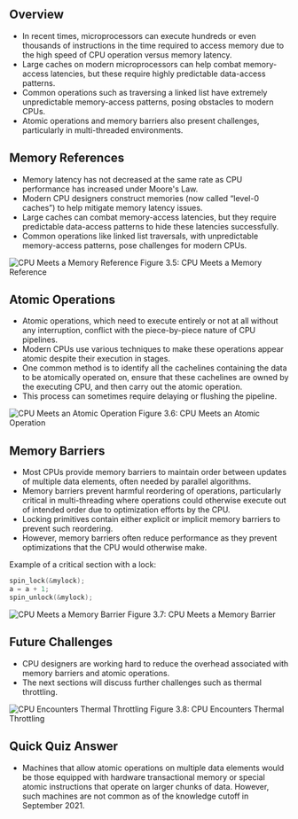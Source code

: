 ## Overview
- In recent times, microprocessors can execute hundreds or even thousands of instructions in the time required to access memory due to the high speed of CPU operation versus memory latency.
- Large caches on modern microprocessors can help combat memory-access latencies, but these require highly predictable data-access patterns.
- Common operations such as traversing a linked list have extremely unpredictable memory-access patterns, posing obstacles to modern CPUs.
- Atomic operations and memory barriers also present challenges, particularly in multi-threaded environments.

## Memory References
- Memory latency has not decreased at the same rate as CPU performance has increased under Moore's Law.
- Modern CPU designers construct memories (now called “level-0 caches”) to help mitigate memory latency issues.
- Large caches can combat memory-access latencies, but they require predictable data-access patterns to hide these latencies successfully.
- Common operations like linked list traversals, with unpredictable memory-access patterns, pose challenges for modern CPUs.

![CPU Meets a Memory Reference](image_link)
Figure 3.5: CPU Meets a Memory Reference

## Atomic Operations
- Atomic operations, which need to execute entirely or not at all without any interruption, conflict with the piece-by-piece nature of CPU pipelines.
- Modern CPUs use various techniques to make these operations appear atomic despite their execution in stages.
- One common method is to identify all the cachelines containing the data to be atomically operated on, ensure that these cachelines are owned by the executing CPU, and then carry out the atomic operation.
- This process can sometimes require delaying or flushing the pipeline.

![CPU Meets an Atomic Operation](image_link)
Figure 3.6: CPU Meets an Atomic Operation

## Memory Barriers
- Most CPUs provide memory barriers to maintain order between updates of multiple data elements, often needed by parallel algorithms.
- Memory barriers prevent harmful reordering of operations, particularly critical in multi-threading where operations could otherwise execute out of intended order due to optimization efforts by the CPU.
- Locking primitives contain either explicit or implicit memory barriers to prevent such reordering.
- However, memory barriers often reduce performance as they prevent optimizations that the CPU would otherwise make.

Example of a critical section with a lock:

```c
spin_lock(&mylock);
a = a + 1;
spin_unlock(&mylock);
```

![CPU Meets a Memory Barrier](image_link)
Figure 3.7: CPU Meets a Memory Barrier

## Future Challenges
- CPU designers are working hard to reduce the overhead associated with memory barriers and atomic operations.
- The next sections will discuss further challenges such as thermal throttling. 

![CPU Encounters Thermal Throttling](image_link)
Figure 3.8: CPU Encounters Thermal Throttling

## Quick Quiz Answer
- Machines that allow atomic operations on multiple data elements would be those equipped with hardware transactional memory or special atomic instructions that operate on larger chunks of data. However, such machines are not common as of the knowledge cutoff in September 2021.